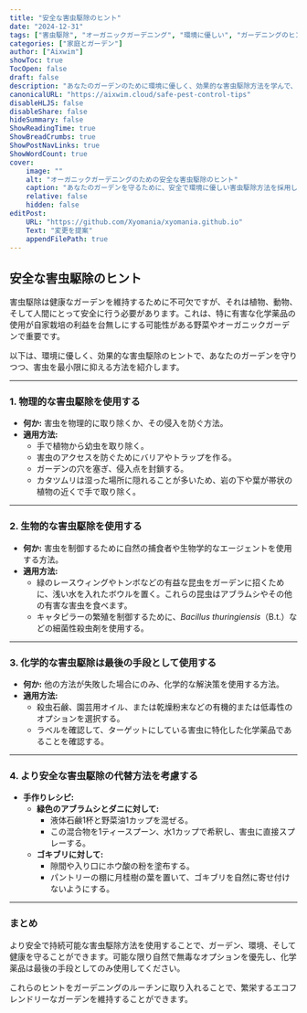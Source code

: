 ```yaml
---
title: "安全な害虫駆除のヒント"
date: "2024-12-31"
tags: ["害虫駆除", "オーガニックガーデニング", "環境に優しい", "ガーデニングのヒント"]
categories: ["家庭とガーデン"]
author: ["Aixwim"]
showToc: true
TocOpen: false
draft: false
description: "あなたのガーデンのために環境に優しく、効果的な害虫駆除方法を学んで、安全に害虫を管理する方法を紹介します。"
canonicalURL: "https://aixwim.cloud/safe-pest-control-tips"
disableHLJS: false
disableShare: false
hideSummary: false
ShowReadingTime: true
ShowBreadCrumbs: true
ShowPostNavLinks: true
ShowWordCount: true
cover:
    image: ""
    alt: "オーガニックガーデニングのための安全な害虫駆除のヒント"
    caption: "あなたのガーデンを守るために、安全で環境に優しい害虫駆除方法を採用しましょう。"
    relative: false
    hidden: false
editPost:
    URL: "https://github.com/Xyomania/xyomania.github.io"
    Text: "変更を提案"
    appendFilePath: true
---
```


## 安全な害虫駆除のヒント  

害虫駆除は健康なガーデンを維持するために不可欠ですが、それは植物、動物、そして人間にとって安全に行う必要があります。これは、特に有害な化学薬品の使用が自家栽培の利益を台無しにする可能性がある野菜やオーガニックガーデンで重要です。  

以下は、環境に優しく、効果的な害虫駆除のヒントで、あなたのガーデンを守りつつ、害虫を最小限に抑える方法を紹介します。  

---

### 1. **物理的な害虫駆除を使用する**  

- **何か:** 害虫を物理的に取り除くか、その侵入を防ぐ方法。  
- **適用方法:**  
  - 手で植物から幼虫を取り除く。  
  - 害虫のアクセスを防ぐためにバリアやトラップを作る。  
  - ガーデンの穴を塞ぎ、侵入点を封鎖する。  
  - カタツムリは湿った場所に隠れることが多いため、岩の下や葉が帯状の植物の近くで手で取り除く。  

---

### 2. **生物的な害虫駆除を使用する**  

- **何か:** 害虫を制御するために自然の捕食者や生物学的なエージェントを使用する方法。  
- **適用方法:**  
  - 緑のレースウィングやトンボなどの有益な昆虫をガーデンに招くために、浅い水を入れたボウルを置く。これらの昆虫はアブラムシやその他の有害な害虫を食べます。  
  - キャタピラーの繁殖を制御するために、*Bacillus thuringiensis*（B.t.）などの細菌性殺虫剤を使用する。  

---

### 3. **化学的な害虫駆除は最後の手段として使用する**  

- **何か:** 他の方法が失敗した場合にのみ、化学的な解決策を使用する方法。  
- **適用方法:**  
  - 殺虫石鹸、園芸用オイル、または乾燥粉末などの有機的または低毒性のオプションを選択する。  
  - ラベルを確認して、ターゲットにしている害虫に特化した化学薬品であることを確認する。  

---

### 4. **より安全な害虫駆除の代替方法を考慮する**  

- **手作りレシピ:**  
  - **緑色のアブラムシとダニに対して:**  
    - 液体石鹸1杯と野菜油1カップを混ぜる。  
    - この混合物を1ティースプーン、水1カップで希釈し、害虫に直接スプレーする。  
  - **ゴキブリに対して:**  
    - 隙間や入り口にホウ酸の粉を塗布する。  
    - パントリーの棚に月桂樹の葉を置いて、ゴキブリを自然に寄せ付けないようにする。  

---

### まとめ  

より安全で持続可能な害虫駆除方法を使用することで、ガーデン、環境、そして健康を守ることができます。可能な限り自然で無毒なオプションを優先し、化学薬品は最後の手段としてのみ使用してください。  

これらのヒントをガーデニングのルーチンに取り入れることで、繁栄するエコフレンドリーなガーデンを維持することができます。  
